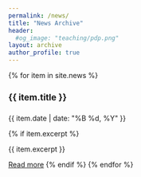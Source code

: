 ```yaml
---
permalink: /news/
title: "News Archive"
header: 
  #og_image: "teaching/pdp.png"
layout: archive
author_profile: true
---
```


{% for item in site.news %}
  <h4 style="font-size: 1.25em;">{{ item.title }}</h4>
  <p>{{ item.date | date: "%B %d, %Y" }}</p>
  
  {% if item.excerpt %}
    <p>{{ item.excerpt }}</p>
    <a href="{{ item.url | prepend: site.baseurl }}">Read more</a>
  {% endif %}
{% endfor %}
